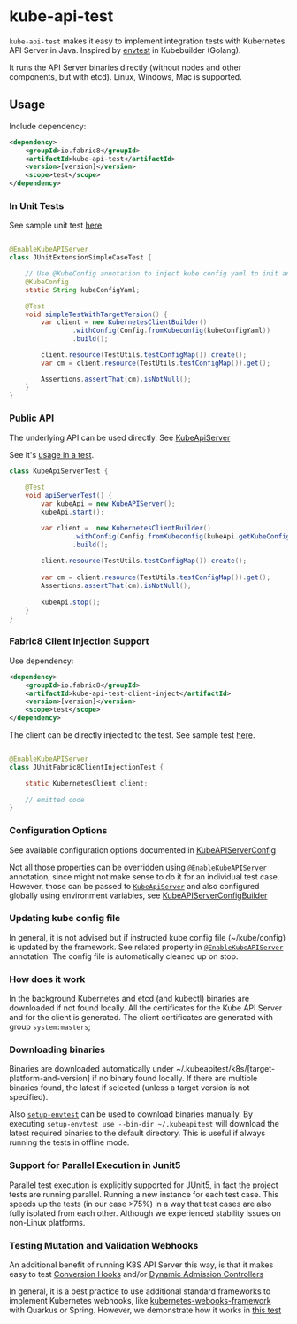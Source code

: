 # kube-api-test

`kube-api-test` makes it easy to implement integration tests with Kubernetes API Server in Java.
Inspired by [envtest](https://book.kubebuilder.io/reference/envtest.html) in Kubebuilder (Golang).

It runs the API Server binaries directly (without nodes and other components, but with etcd).
Linux, Windows, Mac is supported.

## Usage

Include dependency:

```xml
<dependency>
    <groupId>io.fabric8</groupId>
    <artifactId>kube-api-test</artifactId>
    <version>[version]</version>
    <scope>test</scope>
</dependency>
```

### In Unit Tests

See sample unit
test [here](https://github.com/fabric8io/kubernetes-client/blob/main/junit/kube-api-test/core/src/test/java/io/fabric8/kubeapitest/sample/JUnitExtensionSimpleCaseTest.java)

```java

@EnableKubeAPIServer
class JUnitExtensionSimpleCaseTest {

    // Use @KubeConfig annotation to inject kube config yaml to init any client
    @KubeConfig
    static String kubeConfigYaml;

    @Test
    void simpleTestWithTargetVersion() {
        var client = new KubernetesClientBuilder()
                .withConfig(Config.fromKubeconfig(kubeConfigYaml))
                .build();

        client.resource(TestUtils.testConfigMap()).create();
        var cm = client.resource(TestUtils.testConfigMap()).get();

        Assertions.assertThat(cm).isNotNull();
    }
}
```

### Public API

The underlying API can be used directly.
See [KubeApiServer](https://github.com/fabric8io/kubernetes-client/blob/main/junit/kube-api-test/core/src/main/java/io/fabric8/kubeapitest/KubeAPIServer.java#L28-L28)

See
it's [usage in a test](https://github.com/fabric8io/kubernetes-client/blob/main/junit/kube-api-test/core/src/test/java/io/fabric8/kubeapitest/sample/KubeApiServerTest.java#L31-L31).

```java
class KubeApiServerTest {
    
    @Test
    void apiServerTest() {
        var kubeApi = new KubeAPIServer();
        kubeApi.start();

        var client =  new KubernetesClientBuilder()
                .withConfig(Config.fromKubeconfig(kubeApi.getKubeConfigYaml()))
                .build();
        
        client.resource(TestUtils.testConfigMap()).create();
        
        var cm = client.resource(TestUtils.testConfigMap()).get();
        Assertions.assertThat(cm).isNotNull();
        
        kubeApi.stop();
    }
}
```

### Fabric8 Client Injection Support

Use dependency:

```xml
<dependency>
    <groupId>io.fabric8</groupId>
    <artifactId>kube-api-test-client-inject</artifactId>
    <version>[version]</version>
    <scope>test</scope>
</dependency>
```

The client can be directly injected to the test. See sample test [here](https://github.com/fabric8io/kubernetes-client/blob/main/junit/kube-api-test/client-inject/src/test/java/io/fabric8/kubeapitest/junit/sample/JUnitFabric8ClientInjectionTest.java#L28-L28).

```java

@EnableKubeAPIServer
class JUnitFabric8ClientInjectionTest {

    static KubernetesClient client;
   
    // emitted code     
}  
```

### Configuration Options

See available configuration options documented in [KubeAPIServerConfig](https://github.com/fabric8io/kubernetes-client/blob/main/junit/kube-api-test/core/src/main/java/io/fabric8/kubeapitest/KubeAPIServerConfig.java)

Not all those properties can be overridden using [`@EnableKubeAPIServer`](https://github.com/fabric8io/kubernetes-client/blob/main/junit/kube-api-test/core/src/main/java/io/fabric8/kubeapitest/junit/EnableKubeAPIServer.java)
annotation, since might not make sense to do it for an individual test case. However, those can be passed to
[`KubeApiServer`](https://github.com/fabric8io/kubernetes-client/blob/main/junit/kube-api-test/core/src/main/java/io/fabric8/kubeapitest/KubeAPIServer.java)
and also configured globally using environment variables, see [KubeAPIServerConfigBuilder](https://github.com/fabric8io/kubernetes-client/blob/main/junit/kube-api-test/core/src/main/java/io/fabric8/kubeapitest/KubeAPIServerConfigBuilder.java)


### Updating kube config file

In general, it is not advised but if instructed kube config file (~/kube/config) is updated by the framework.
See related property in [`@EnableKubeAPIServer`](https://github.com/fabric8io/kubernetes-client/blob/main/junit/kube-api-test/core/src/main/java/io/fabric8/kubeapitest/junit/EnableKubeAPIServer.java#L42-L42)
annotation. The config file is automatically cleaned up on stop.

### How does it work

In the background Kubernetes and etcd (and kubectl) binaries are downloaded if not found locally.
All the certificates for the Kube API Server and for the client is generated.
The client certificates are generated with group `system:masters`;

### Downloading binaries

Binaries are downloaded automatically under ~/.kubeapitest/k8s/[target-platform-and-version] if no binary found locally.
If there are multiple binaries found, the latest if selected (unless a target version is not specified).

Also [`setup-envtest`](https://pkg.go.dev/sigs.k8s.io/controller-runtime/tools/setup-envtest#section-readme) can be used
to download binaries manually. By executing `setup-envtest use --bin-dir ~/.kubeapitest` will download the latest required
binaries to the default directory. This is useful if always running the tests in offline mode.

### Support for Parallel Execution in Junit5

Parallel test execution is explicitly supported for JUnit5, in fact the project tests are running parallel.
Running a new instance for each test case. This speeds up the tests (in our case >75%) in a way that test cases are also
fully isolated from each other. Although we experienced stability issues on non-Linux platforms. 

### Testing Mutation and Validation Webhooks

An additional benefit of running K8S API Server this way, is that it makes easy to test
[Conversion Hooks](https://kubernetes.io/docs/tasks/extend-kubernetes/custom-resources/custom-resource-definition-versioning/#webhook-conversion)
and/or
[Dynamic Admission Controllers](https://kubernetes.io/docs/reference/access-authn-authz/extensible-admission-controllers/)

In general, it is a best practice to use additional standard frameworks to implement Kubernetes webhooks,
like [kubernetes-webooks-framework](https://github.com/java-operator-sdk/kubernetes-webooks-framework)
with Quarkus or Spring. However, we demonstrate how it works
in [this test](https://github.com/fabric8io/kubernetes-client/blob/main/junit/kube-api-test/core/src/test/java/io/fabric8/kubeapitest/sample/KubernetesMutationHookHandlingTest.java#L72-L72)
